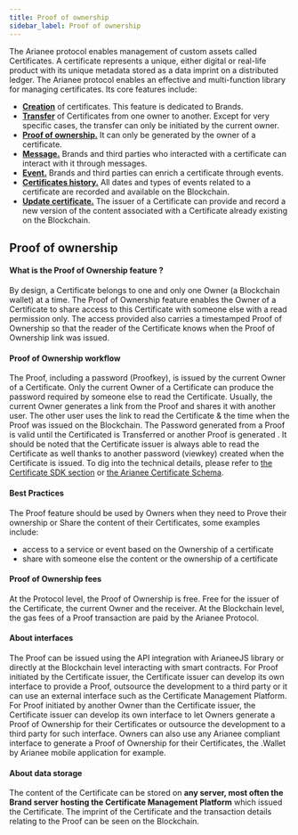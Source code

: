 ```yaml
---
title: Proof of ownership
sidebar_label: Proof of ownership
---
```


The Arianee protocol enables management of custom assets called Certificates. A certificate represents a unique, either digital or real-life product with its unique metadata stored as a data imprint on a distributed ledger. The Arianee protocol enables an effective and multi-function library for managing certificates. Its core features include:

- [**Creation**](#creation-of-certificates) of certificates. This feature is dedicated to Brands.
- [**Transfer**](#transfer) of Certificates from one owner to another. Except for very specific cases, the transfer can only be initiated by the current owner.
- [**Proof of ownership.**](#proof-of-ownership) It can only be generated by the owner of a certificate.
- [**Message.**](#message) Brands and third parties who interacted with a certificate can interact with it through messages.
- [**Event.**](#event) Brands and third parties can enrich a certificate through events.
- [**Certificates history.**](#certificate-history) All dates and types of events related to a certificate are recorded and available on the Blockchain.
- [**Update certificate.**](#certificate-update) The issuer of a Certificate can provide and record a new version of the content associated with a Certificate already existing on the Blockchain. 

## **Proof of ownership**

#### What is the Proof of Ownership feature ?

By design, a Certificate belongs to one and only one Owner (a Blockchain wallet) at a time.
The Proof of Ownership feature enables the Owner of a Certificate to share access to this Certificate with someone else with a read permission only. The access provided also carries a timestamped Proof of Ownership so that the reader of the Certificate knows when the Proof of Ownership link was issued.

#### Proof of Ownership workflow

The Proof, including a password (Proofkey), is issued by the current Owner of a Certificate. Only the current Owner of a Certificate can produce the password required by someone else to read the Certificate.
Usually, the current Owner generates a link from the Proof and shares it with another user. The other user uses the link to read the Certificate & the time when the Proof was issued on the Blockchain.
The Password generated from a Proof is valid until the Certificated is Transferred or another Proof is generated .
It should be noted that the Certificate issuer is always able to read the Certificate as well thanks to another password (viewkey) created when the Certificate is issued.
To dig into the technical details, please refer to [the Certificate SDK section](https://docs.arianee.org/docs/arianee-js-certificate) or [the Arianee Certificate Schema](https://docs.arianee.org/docs/ArianeeProductCertificate-i18n).

#### Best Practices

The Proof feature should be used by Owners when they need to Prove their ownership or Share the content of their Certificates, some examples include:

- access to a service or event based on the Ownership of a certificate
- share with someone else the content or the ownership of a certificate 

#### Proof of Ownership fees

At the Protocol level, the Proof of Ownership is free. Free for the issuer of the Certificate, the current Owner and the receiver. 
At the Blockchain level, the gas fees of a Proof transaction are paid by the Arianee Protocol.

#### About interfaces

The Proof can be issued using the API integration with ArianeeJS library or directly at the Blockchain level interacting with smart contracts.
For Proof initiated by the Certificate issuer, the Certificate issuer can develop its own interface to provide a Proof, outsource the development to a third party or it can use an external interface such as the Certificate Management Platform.
For Proof initiated by another Owner than the Certificate issuer, the Certificate issuer can develop its own interface to let Owners generate a Proof of Ownership for their Certificates or outsource the development to a third party for such interface. Owners can also use any Arianee compliant interface to generate a Proof of Ownership for their Certificates, the .Wallet by Arianee mobile application for example.

#### About data storage

The content of the Certificate can be stored on **any server, most often the Brand server** **hosting the Certificate Management Platform** which issued the Certificate. 
The imprint of the Certificate and the transaction details relating to the Proof can be seen on the Blockchain. 

